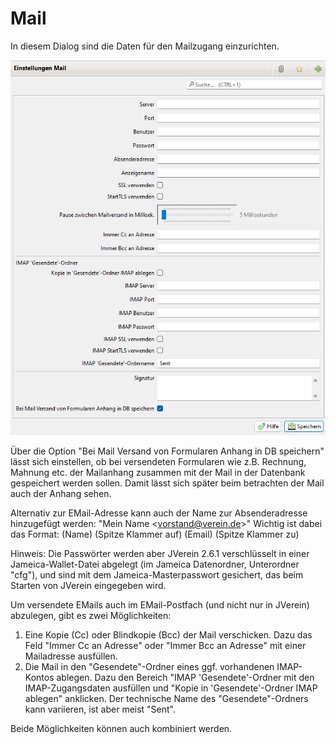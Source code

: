 # Mail

In diesem Dialog sind die Daten für den Mailzugang einzurichten.

![](img/Mail.png)

Über die Option "Bei Mail Versand von Formularen Anhang in DB speichern" lässt sich einstellen, ob bei versendeten Formularen wie z.B. Rechnung, Mahnung etc. der Mailanhang zusammen mit der Mail in der Datenbank gespeichert werden sollen. Damit lässt sich später beim betrachten der Mail auch der Anhang sehen.

Alternativ zur EMail-Adresse kann auch der Name zur Absenderadresse hinzugefügt werden: "Mein Name &lt;vorstand@verein.de&gt;" Wichtig ist dabei das Format: \(Name\) \(Spitze Klammer auf\) \(Email\) \(Spitze Klammer zu\)

Hinweis: Die Passwörter werden aber JVerein 2.6.1 verschlüsselt in einer Jameica-Wallet-Datei abgelegt \(im Jameica Datenordner, Unterordner "cfg"\), und sind mit dem Jameica-Masterpasswort gesichert, das beim Starten von JVerein eingegeben wird.

Um versendete EMails auch im EMail-Postfach \(und nicht nur in JVerein\) abzulegen, gibt es zwei Möglichkeiten:

1. Eine Kopie \(Cc\) oder Blindkopie \(Bcc\) der Mail verschicken. Dazu das Feld "Immer Cc an Adresse" oder "Immer Bcc an Adresse" mit einer Mailadresse ausfüllen.
2. Die Mail in den "Gesendete"-Ordner eines ggf. vorhandenen IMAP-Kontos ablegen. Dazu den Bereich "IMAP 'Gesendete'-Ordner mit den IMAP-Zugangsdaten ausfüllen und "Kopie in 'Gesendete'-Ordner IMAP ablegen" anklicken. Der technische Name des "Gesendete"-Ordners kann variieren, ist aber meist "Sent".

Beide Möglichkeiten können auch kombiniert werden.
